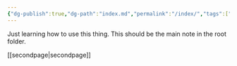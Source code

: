```yaml
---
{"dg-publish":true,"dg-path":"index.md","permalink":"/index/","tags":["gardenEntry"],"noteIcon":"","created":"2024-12-31T01:00:46.936-06:00","updated":"2024-12-31T04:12:20.076-06:00"}
---
```


Just learning how to use this thing. This should be the main note in the root folder.

[[secondpage\|secondpage]]
